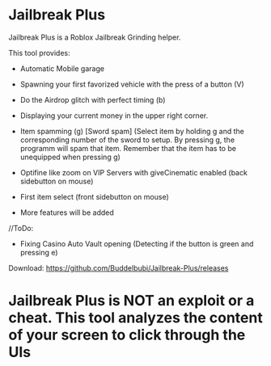 # Jailbreak Plus

Jailbreak Plus is a Roblox Jailbreak Grinding helper. 

This tool provides:

- Automatic Mobile garage
- Spawning your first favorized vehicle with the press of a button (V)
- Do the Airdrop glitch with perfect timing (b)
- Displaying your current money in the upper right corner.
- Item spamming (g) [Sword spam] (Select item by holding g and the corresponding number of the sword to setup. By pressing g, the programm will spam that item. Remember that the item has to be unequipped when pressing g)
- Optifine like zoom on VIP Servers with giveCinematic enabled (back sidebutton on mouse)
- First item select (front sidebutton on mouse)

- More features will be added

//ToDo:
- Fixing Casino Auto Vault opening (Detecting if the button is green and pressing e)


Download:
https://github.com/Buddelbubi/Jailbreak-Plus/releases

# Jailbreak Plus is NOT an exploit or a cheat. This tool analyzes the content of your screen to click through the UIs
